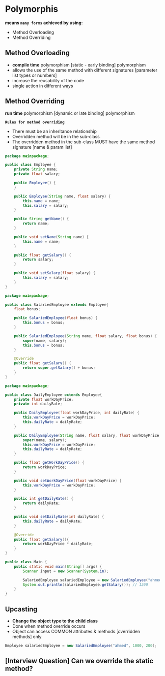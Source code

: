 # Polymorphis
**means `many forms` achieved by using:**
- Method Overloading
- Method Overriding


## Method Overloading
- **compile time** polymorphism [static - early binding] polymorphism
- allows the use of the same method with different signatures [parameter list types or numbers]
- increase the reusability of the code
- single action in different ways

## Method Overriding
**run time** polymorphism [dynamic or late binding] polymorphism

**`Rules for method overriding`** 
- There must be an inheritance relationship
- Overridden method will be in the sub-class
- The overridden method in the sub-class MUST have the same method signature [name & param list]

```java
package mainpackage;

public class Employee {
    private String name;
    private float salary;

    public Employee() {
    }

    public Employee(String name, float salary) {
        this.name = name;
        this.salary = salary;
    }

    public String getName() {
        return name;
    }

    public void setName(String name) {
        this.name = name;
    }

    public float getSalary() {
        return salary;
    }

    public void setSalary(float salary) {
        this.salary = salary;
    }
}
```

```java
package mainpackage;

public class SalariedEmployee extends Employee{
    float bonus;

    public SalariedEmployee(float bonus) {
        this.bonus = bonus;
    }

    public SalariedEmployee(String name, float salary, float bonus) {
        super(name, salary);
        this.bonus = bonus;
    }

    @Override
    public float getSalary() {
        return super.getSalary() + bonus;
    }
}
```

```java
package mainpackage;

public class DailyEmployee extends Employee{
    private float workDayPrice;
    private int dailyRate;

    public DailyEmployee(float workDayPrice, int dailyRate) {
        this.workDayPrice = workDayPrice;
        this.dailyRate = dailyRate;
    }

    public DailyEmployee(String name, float salary, float workDayPrice, int dailyRate) {
        super(name, salary);
        this.workDayPrice = workDayPrice;
        this.dailyRate = dailyRate;
    }

    public float getWorkDayPrice() {
        return workDayPrice;
    }

    public void setWorkDayPrice(float workDayPrice) {
        this.workDayPrice = workDayPrice;
    }

    public int getDailyRate() {
        return dailyRate;
    }

    public void setDailyRate(int dailyRate) {
        this.dailyRate = dailyRate;
    }

    @Override
    public float getSalary(){
        return workDayPrice * dailyRate;
    }
}
```

```java
public class Main {
    public static void main(String[] args) {
        Scanner input = new Scanner(System.in);

        SalariedEmployee salariedEmployee = new SalariedEmployee("ahmed", 1000, 200);
        System.out.println(salariedEmployee.getSalary()); // 1200
    }
}
```


## Upcasting
- **Change the object type to the child class**
- Done when method override occurs
- Object can access COMMON attributes & methods [overridden methods] only

```java
Employee salariedEmployee = new SalariedEmployee("ahmed", 1000, 200);
```


## [Interview Question] Can we override the static method?

